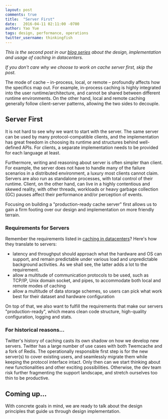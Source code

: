```yaml
---
layout: post
comments: true
title:  "Server First"
date:   2016-04-11 02:11:00 -0700
author: Yao Yue
tags: design, performance, operations
twitter_username: thinkingfish
---
```


*This is the second post in our [blog series](http://twitter.github.io/pelikan/blog/)
about the design, implementation and usage of caching in datacenters.*

*If you don't care why we choose to work on cache server first, skip the post.*

The mode of cache – in-process, local, or remote – profoundly affects how the
specifics map out. For example, in-process caching is highly integrated into
the user runtime/architecture, and cannot be shared between different runtime
environments. On the other hand, local and remote caching generally follow
client-server patterns, allowing the two sides to decouple.

## Server First

It is not hard to see why we want to start with the server. The same server can
be used by many protocol-compatible clients, and the implementation has great
freedom in choosing its runtime and structures behind well-defined APIs. For
clients, a separate implementation needs to be provided for each language at
least.

Furthermore, writing and reasoning about server is often simpler than client.
For example, the server does not have to handle many of the failure scenarios
in a distributed environment, a luxury most clients cannot claim. Servers are
also run as standalone processes, with total control of their runtime. Client,
on the other hand, can live in a highly contentious and skewed reality, with
other threads, workloads or heavy garbage collection (GC) pauses affect
their performance and/or perception of events.

Focusing on building a "production-ready cache server" first allows us to gain
a firm footing over our design and implementation on more friendly terrain.

### Requirements for Servers

Remember the requirements listed in [caching in datacenters](http://twitter.github.io/pelikan/2016/04/03/caching-in-datacenters.html)? Here's how they translate to
servers:

* latency and throughput should approach what the hardware and OS can support,
  and remain predictable under various load and unpredictable background
  activities. As we shall see, the latter adds a lot to the requirement.
* allow a multitude of communication protocols to be used, such as TCP/IP,
  Unix domain socket, and pipes, to accommodate both local and remote modes of
  caching
* allow a multitude of data storage schemes, so users can pick what work best
  for their dataset and hardware configuration

On top of that, we also want to fulfill the requirements that make our servers
"production-ready", which means clean code structure, high-quality
configuration, logging and stats.

### For historical reasons...

Twitter's history of caching casts its own shadow on how we develop new servers.
Twitter has a large number of use cases with both Twemcache and a fork of Redis.
The operationally responsible first step is for the new server(s) to cover
existing users, and seamlessly migrate them while keeping the protocol interface
intact. Only then can we start thinking about new functionalities and other
exciting possibilities. Otherwise, the dev team risk further fragmenting the
support landscape, and stretch ourselves too thin to be productive.

## Coming up...

With concrete goals in mind, we are ready to talk about the design principles
that guide us through design implementation.
